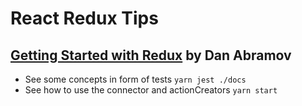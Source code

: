 # React Redux Tips

## [Getting Started with Redux](https://egghead.io/courses/getting-started-with-redux) by Dan Abramov

+ See some concepts in form of tests ```yarn jest ./docs```
+ See how to use the connector and actionCreators ```yarn start```